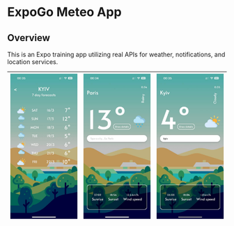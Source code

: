 # ExpoGo Meteo App

## Overview

This is an Expo training app utilizing real APIs for weather, notifications, and location services.

|![screenshot-1.jpeg](assets%2Fscreenshots%2Fscreenshot-1.jpeg)|![screenshot-2.jpeg](assets%2Fscreenshots%2Fscreenshot-2.jpeg)|![screenshot-3.jpeg](assets%2Fscreenshots%2Fscreenshot-3.jpeg)|
|------------------------------------------------------------|---|---|
